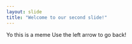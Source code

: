 ```yaml
---
layout: slide
title: "Welcome to our second slide!"
---
```

Yo this is a meme
Use the left arrow to go back!
